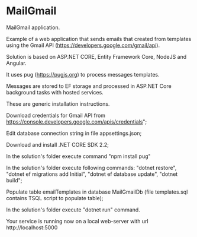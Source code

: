 # MailGmail
MailGmail application.

Example of a web application that sends emails that created from templates using the Gmail API (https://developers.google.com/gmail/api).

Solution is based on ASP.NET CORE, Entity Framework Core, NodeJS and Angular.

It uses pug (https://pugjs.org) to process messages templates.

Messages are stored to EF storage and processed in ASP.NET Core background tasks with hosted services.


These are generic installation instructions.

Download credentials for Gmail API from https://console.developers.google.com/apis/credentials";

Edit database connection string in file appsettings.json;

Download and install .NET CORE SDK 2.2;

In the solution's folder execute command "npm install pug"

In the solution's folder execute following commands: "dotnet restore", "dotnet ef migrations add Initial", "dotnet ef database update", "dotnet build";

Populate table emailTemplates in database MailGmailDb (file templates.sql contains TSQL script to populate table);

In the solution's folder execute "dotnet run" command.


Your service is running now on a local web-server with url http://localhost:5000
